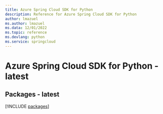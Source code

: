 ```yaml
---
title: Azure Spring Cloud SDK for Python
description: Reference for Azure Spring Cloud SDK for Python
author: lmazuel
ms.author: lmazuel
ms.data: 12/01/2022
ms.topic: reference
ms.devlang: python
ms.service: springcloud
---
```

# Azure Spring Cloud SDK for Python - latest
## Packages - latest
[!INCLUDE [packages](spring-cloud-index.md)]